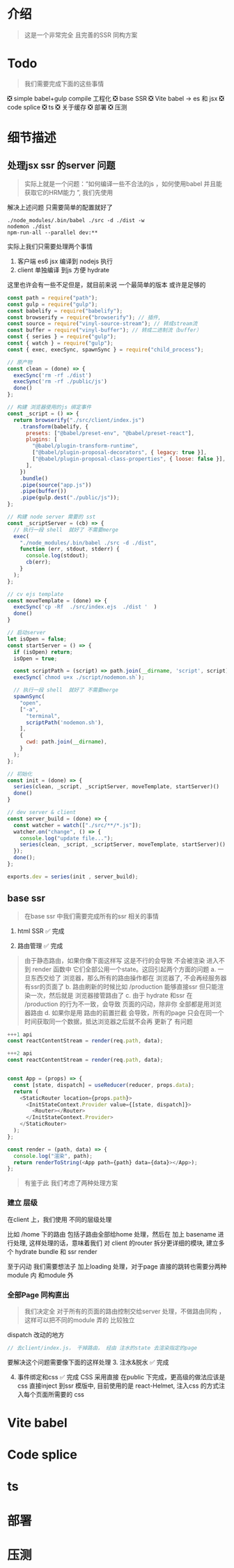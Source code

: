 # 介绍

> 这是一个非常完全 且完善的SSR 同构方案

# Todo

> 我们需要完成下面的这些事情

❎ simple babel+gulp compile 工程化
❎ base SSR
❎ Vite babel -> es 和 jsx
❎ code splice
❎ ts
❎ 关于缓存
❎ 部署
❎ 压测

# 细节描述

## 处理jsx ssr 的server 问题

> 实际上就是一个问题：“如何编译一些不合法的js ，如何使用babel 并且能获取它的HRM能力 ”, 我们先使用

解决上述问题 只需要简单的配置就好了

```shell
./node_modules/.bin/babel ./src -d ./dist -w
nodemon ./dist
npm-run-all --parallel dev:**
```

实际上我们只需要处理两个事情

1. 客户端 es6 jsx 编译到 nodejs 执行
2. client 单独编译 到js 方便 hydrate

这里也许会有一些不足但是，就目前来说 一个最简单的版本 或许是足够的

```js
const path = require("path");
const gulp = require("gulp");
const babelify = require("babelify");
const browserify = require("browserify"); // 插件,
const source = require("vinyl-source-stream"); // 转成stream流
const buffer = require("vinyl-buffer"); // 转成二进制流（buffer）
const { series } = require("gulp");
const { watch } = require("gulp");
const { exec, execSync, spawnSync } = require("child_process");

// 原产物
const clean = (done) => {
  execSync('rm -rf ./dist')
  execSync('rm -rf ./public/js')
  done()
};

// 构建 浏览器使用的js 绑定事件
const _script = () => {
  return browserify("./src/client/index.js")
    .transform(babelify, {
      presets: ["@babel/preset-env", "@babel/preset-react"],
      plugins: [
        "@babel/plugin-transform-runtime",
        ["@babel/plugin-proposal-decorators", { legacy: true }],
        ["@babel/plugin-proposal-class-properties", { loose: false }],
      ],
    })
    .bundle()
    .pipe(source("app.js"))
    .pipe(buffer())
    .pipe(gulp.dest("./public/js"));
};

// 构建 node server 需要的 sst
const _scriptServer = (cb) => {
  // 执行一段 shell  就好了 不需要merge
  exec(
    "./node_modules/.bin/babel ./src -d ./dist",
    function (err, stdout, stderr) {
      console.log(stdout);
      cb(err);
    }
  );
};

// cv ejs template
const moveTemplate = (done) => {
  execSync('cp -Rf  ./src/index.ejs  ./dist '  )
  done()
}

// 启动server
let isOpen = false;
const startServer = () => {
  if (isOpen) return;
  isOpen = true;

  const scriptPath = (script) => path.join(__dirname, 'script', script);
  execSync(`chmod u+x ./script/nodemon.sh`);

  // 执行一段 shell  就好了 不需要merge
  spawnSync(
    "open",
    ["-a",
      "terminal",
      scriptPath('nodemon.sh'),
    ],
    {
      cwd: path.join(__dirname),
    }
  );
};

// 初始化
const init = (done) => {
  series(clean, _script, _scriptServer, moveTemplate, startServer)()
  done()
}

// dev server & client
const server_build = (done) => {
  const watcher = watch(["./src/**/*.js"]);
  watcher.on("change", () => {
    console.log("update file...");
    series(clean, _script, _scriptServer, moveTemplate, startServer)()
  });
  done();
};

exports.dev = series(init , server_build);

```

## base ssr

> 在base ssr 中我们需要完成所有的ssr 相关的事情

1. html SSR
✅ 完成

2. 路由管理
✅ 完成

> 由于静态路由，如果你像下面这样写 这是不行的会导致 不会被渲染 进入不到 render 函数中 它们全部公用一个state。这回引起两个方面的问题
a. 一旦东西交给了 浏览器，那么所有的路由操作都在 浏览器了, 不会再经服务器 有ssr的页面了
b. 路由刷新的时候比如 /production 能够直接ssr 但只能渲染一次，然后就是 浏览器接管路由了
c. 由于 hydrate 和ssr 在 /production 的行为不一致，会导致 页面的闪动，除非你 全部都是用浏览器路由
d. 如果你是用 路由的前置拦截 会导致，所有的page 只会在同一个时间获取同一个数据，抵达浏览器之后就不会再 更新了 有问题

```js
+++1 api
const reactContentStream = render(req.path, data);

+++2 api
const reactContentStream = render(req.path, data);


const App = (props) => {
  const [state, dispatch] = useReducer(reducer, props.data);
  return (
    <StaticRouter location={props.path}>
      <InitStateContext.Provider value={[state, dispatch]}>
        <Router></Router>
      </InitStateContext.Provider>
    </StaticRouter>
  );
};

const render = (path, data) => {
  console.log("渲染", path);
  return renderToString(<App path={path} data={data}></App>);
};
```

> 有鉴于此 我们考虑了两种处理方案

### 建立 层级

在client 上，我们使用 不同的层级处理

比如 /home 下的路由 包括子路由全部给home 处理，然后在 加上 basename 进行处理, 这样处理的话，意味着我们 对 client 的router 拆分更详细的模块, 建立多个 hydrate bundle 和 ssr render

至于闪动 我们需要想法子 加上loading 处理，对于page 直接的跳转也需要分两种 module 内 和module 外

### 全部Page 同构直出

> 我们决定全 对于所有的页面的路由控制交给server 处理，不做路由同构 ，这样可以把不同的module 弄的 比较独立

dispatch 改动的地方

```js
// 去client/index.js， 干掉路由， 经由 注水的state 去渲染指定的page

```

要解决这个问题需要像下面的这样处理
3. 注水&脱水
✅ 完成

4. 事件绑定和css
✅ 完成
CSS 采用直接 在public 下完成，更高级的做法应该是 css 直接inject 到ssr 模版中, 目前使用的是
react-Helmet, 注入css 的方式注入每个页面所需要的 css

# Vite babel

# Code splice

# ts

# 部署

# 压测
